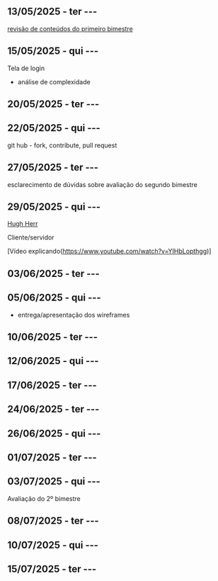 ## 13/05/2025 - ter	---
[revisão de conteúdos do primeiro bimestre](https://github.com/rjhalmeman/dw1/blob/main/02_bimestre/Revis%C3%A3o%20dos%20conte%C3%BAdos%20do%20primeiro%20bimestre%202025.pdf)


## 15/05/2025 - qui	---
Tela de login
 - análise de complexidade

## 20/05/2025 - ter	---


## 22/05/2025 - qui	---
git hub - fork, contribute, pull request

## 27/05/2025 - ter	---
esclarecimento de dúvidas sobre avaliação do segundo bimestre

## 29/05/2025 - qui	---

[Hugh Herr](https://www.youtube.com/watch?v=CDsNZJTWw0w&t=485s)

Cliente/servidor

[Vídeo explicando(https://www.youtube.com/watch?v=YIHbLopthgg)]


## 03/06/2025 - ter	---

## 05/06/2025 - qui	---
- entrega/apresentação dos wireframes

## 10/06/2025 - ter	---

## 12/06/2025 - qui	---

## 17/06/2025 - ter	---

## 24/06/2025 - ter	---

## 26/06/2025 - qui	---

## 01/07/2025 - ter	---

## 03/07/2025 - qui	---
Avaliação do 2º bimestre

## 08/07/2025 - ter	---

## 10/07/2025 - qui	---

## 15/07/2025 - ter	---


